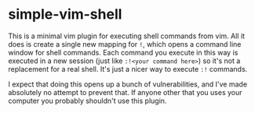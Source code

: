 # simple-vim-shell

This is a minimal vim plugin for executing shell commands from vim. All it does is create a single
new mapping for `!`, which opens a command line window for shell commands. Each command you execute
in this way is executed in a new session (just like `:!<your command here>`) so it's not a
replacement for a real shell. It's just a nicer way to execute `:!` commands.

I expect that doing this opens up a bunch of vulnerabilities, and I've made absolutely no attempt to
prevent that. If anyone other that you uses your computer you probably shouldn't use this plugin.

